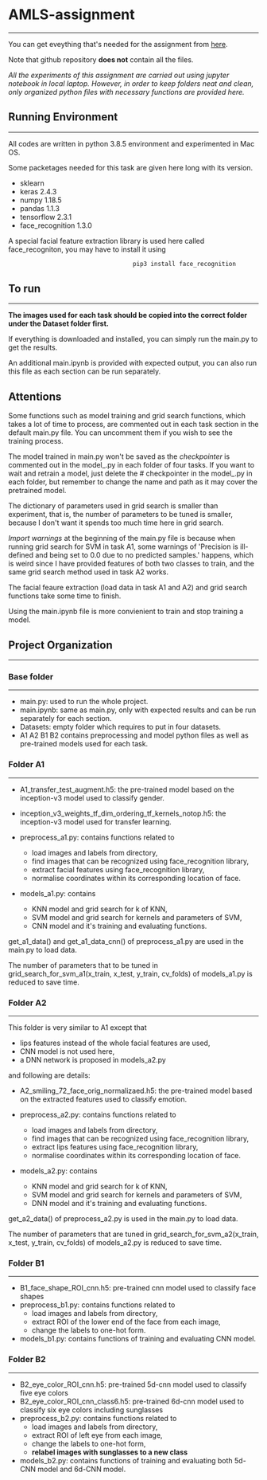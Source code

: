 # AMLS-assignment

---
You can get eveything that's needed for the assignment from [here](https://drive.google.com/drive/folders/144gfcSB9e0KBBcgpNtOWTIIfP2pvp6xA?usp=sharing).

Note that github repository **does not** contain all the files.


*All the experiments of this assignment are carried out using jupyter notebook in local laptop. However, in order to keep folders neat and clean, only organized python files with necessary functions are provided here.*


## Running Environment
---
All codes are written in python 3.8.5 environment and experimented in Mac OS. 

Some packetages needed for this task are given here long with its version. 

+ sklearn
+ keras 2.4.3
+ numpy 1.18.5
+ pandas 1.1.3
+ tensorflow 2.3.1
+ face_recognition 1.3.0

A special facial feature extraction library is used here called face_recogniton, you may have to install it using
``` bash 
                                   pip3 install face_recognition
```

## To run 
---
**The images used for each task should be copied into the correct folder under the Dataset folder first.**

If everything is downloaded and installed, you can simply run the main.py to get the results.

An additional main.ipynb is provided with expected output, you can also run this file as each section can be run separately.

## Attentions
Some functions such as model training and grid search functions, which takes a lot of time to process, are commented out in each task section in the default main.py file. You can uncomment them if you wish to see the training process. 

The model trained in main.py won't be saved as the *checkpointer* is commented out in the model_.py in each folder of four tasks. If you want to wait and retrain a model, just delete the # checkpointer in the model_.py in each folder, but remember to change the name and path as it may cover the pretrained model.

The dictionary of parameters used in grid search is smaller than experiment, that is, the number of parameters to be tuned is smaller, because I don't want it spends too much time here in grid search.

*Import warnings* at the beginning of the main.py file is because when running grid search for SVM in task A1, some warnings of 'Precision is ill-defined and being set to 0.0 due to no predicted samples.' happens, which is weird since I have provided features of both two classes to train, and the same grid search method used in task A2 works.

The facial feaure extraction (load data in task A1 and A2) and grid search functions take some time to finish.

Using the main.ipynb file is more convienient to train and stop training a model.

## Project Organization
---

### Base folder
---
* main.py: used to run the whole project.
* main.ipynb: same as main.py, only with expected results and can be run separately for each section.
* Datasets: empty folder which requires to put in four datasets.
* A1 A2 B1 B2 contains preprocessing and model python files as well as pre-trained models used for each task.



### Folder A1
---
* A1_transfer_test_augment.h5: the pre-trained model based on the inception-v3 model used to classify gender.
* inception_v3_weights_tf_dim_ordering_tf_kernels_notop.h5: the inception-v3 model used for transfer learning.
* preprocess_a1.py: contains functions related to 
  - load images and labels from directory,
  - find images that can be recognized using face_recognition library,
  - extract facial features using face_recognition library,
  - normalise coordinates within its corresponding location of face.

* models_a1.py: contains 
  - KNN model and grid search for k of KNN,
  - SVM model and grid search for kernels and parameters of SVM,
  - CNN model and it's training and evaluating functions.
 
get_a1_data() and get_a1_data_cnn() of preprocess_a1.py are used in the main.py to load data.

The number of parameters that to be tuned in grid_search_for_svm_a1(x_train, x_test, y_train, cv_folds) of models_a1.py is reduced to save time.


### Folder A2
---
This folder is very similar to A1 except that 
+ lips features instead of the whole facial features are used,
+ CNN model is not used here,
+ a DNN network is proposed in models_a2.py

and following are details:

* A2_smiling_72_face_orig_normalizaed.h5: the pre-trained model based on the extracted features used to classify emotion.
* preprocess_a2.py: contains functions related to 
  - load images and labels from directory,
  - find images that can be recognized using face_recognition library,
  - extract lips features using face_recognition library,
  - normalise coordinates within its corresponding location of face.

* models_a2.py: contains 
  - KNN model and grid search for k of KNN,
  - SVM model and grid search for kernels and parameters of SVM,
  - DNN model and it's training and evaluating functions.
 
get_a2_data() of preprocess_a2.py is used in the main.py to load data.

The number of parameters that are tuned in grid_search_for_svm_a2(x_train, x_test, y_train, cv_folds) of models_a2.py is reduced to save time.



### Folder B1
---
* B1_face_shape_ROI_cnn.h5: pre-trained cnn model used to classify face shapes
* preprocess_b1.py: contains functions related to
  - load images and labels from directory,
  - extract ROI of the lower end of the face from each image,
  - change the labels to one-hot form.
* models_b1.py: contains functions of training and evaluating CNN model.

### Folder B2
---
* B2_eye_color_ROI_cnn.h5: pre-trained 5d-cnn model used to classify five eye colors
* B2_eye_color_ROI_cnn_class6.h5: pre-trained 6d-cnn model used to classify six eye colors including sunglasses
* preprocess_b2.py: contains functions related to
  - load images and labels from directory,
  - extract ROI of left eye from each image,
  - change the labels to one-hot form,
  - **relabel images with sunglasses to a new class**
* models_b2.py: contains functions of training and evaluating both 5d-CNN model and 6d-CNN model.











